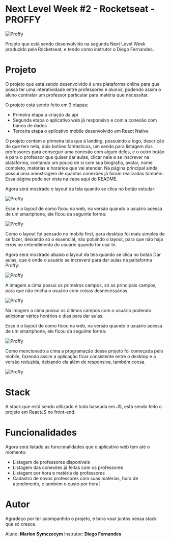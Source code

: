 # Next Level Week #2 - Rocketseat - PROFFY

![Proffy](images/proffy.jpg)

Projeto que está sendo desenvolvido na segunda Next Level Week produzido pela Rocketseat, e tendo como instrutor o Diego Fernandes.

# Projeto

O projeto que está sendo desenvolvido é uma plataforma online para que possa ter uma interatividade entre professores e alunos, podendo assim o aluno contratar um professor particular para matéria que necessitar.

O projeto está sendo feito em 3 etapas:
- Primeira etapa a criação da api
- Segunda etapa o aplicativo web já responsivo e com a conexão com banco de dados
- Terceira etapa o aplicativo mobile desenvolvido em React Native

O projeto contem a primeira tela que á landing, possuindo a logo, descrição do que tem nela, dois botões fantásticos, um sendo para listagem dos professores para conseguir uma conexão com algum deles, e o outro botão é para o professor que quiser dar aulas, clicar nele e se inscrever na plataforma, contando um pouco de si com sua biografia, avatar, nome completo, matérias e horários que vai atender.
Na página principal ainda possuí uma amostragem de quantas conexões já foram realizadas também.
Essa página pode ser vista na capa aqui do README.

Agora será mostrado o layout da tela quando se clica no botão estudar:

![Proffy](images/study.png)

Esse é o layout de como ficou na web, na versão quando o usuário acessa de um smartphone, ele ficou da seguinte forma:

![Proffy](images/study-mobile.png)

Como o layout foi pensado no mobile first, para desktop foi mais simples de se fazer, deixando só o essencial, não poluindo o layout, para que não haja erros no entendimento do usuário quando for usá-lo.

Agora será mostrado abaixo o layout da tela quando se clica no botão Dar aulas, que é onde o usuário se increverá para dar aulas na paltaforma Proffy:

![Proffy](images/give-classes-1.png)

A imagem a cima possui os primeiros campos, só os principais campos, para que não encha o usuário com coisas desnecessárias.

![Proffy](images/give-classes-2.png)

Na imagem a cima possui os últimos campos com o usuário podendo adicionar vários horários e dias para dar aulas.

Esse é o layout de como ficou na web, na versão quando o usuário acessa de um smartphone, ele ficou da seguinte forma:

![Proffy](images/give-classes-mobile-1.png)

Como mencionado a cima a programação desse projeto foi começada pelo mobile, fazendo assim a aplicação ficar consistente entre o desktop e a versão reduzida, deixando ela além de responsiva, também coesa.

![Proffy](images/give-classes-mobile-2.png)


# Stack

A stack que está sendo utilizado é toda baseada em JS, está sendo feito o projeto em ReactJS no front-end.

# Funcionalidades

Agora será listado as funcionalidades que o aplicativo web tem até o momento:

- Listagem de professores disponíveis
- Listagem das conexões já feitas com os professores
- Listagem por hora e matéria de professores
- Cadastro de novos professores com suas matérias, hora de atendimento, e também o custo por hora|


# Autor

Agradeço por ter acompanhdo o projeto, e bora voar juntos nessa stack que só cresce.

Aluno: **Marlon Symczecym**
Instrutor: **Diego Fernandes**